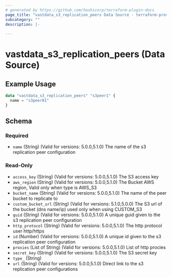 ```yaml
---
# generated by https://github.com/hashicorp/terraform-plugin-docs
page_title: "vastdata_s3_replication_peers Data Source - terraform-provider-vastdata"
subcategory: ""
description: |-
  
---
```


# vastdata_s3_replication_peers (Data Source)



## Example Usage

```terraform
data "vastdata_s3_replication_peers" "s3peer1" {
  name = "s3peer01"
}
```

<!-- schema generated by tfplugindocs -->
## Schema

### Required

- `name` (String) (Valid for versions: 5.0.0,5.1.0) The name of the s3 replication peer configuration

### Read-Only

- `access_key` (String) (Valid for versions: 5.0.0,5.1.0) The S3 access key
- `aws_region` (String) (Valid for versions: 5.0.0,5.1.0) The Bucket AWS region, Valid only when type is AWS_S3
- `bucket_name` (String) (Valid for versions: 5.0.0,5.1.0) The name of the peer bucket to replicate to
- `custom_bucket_url` (String) (Valid for versions: 5.1.0,5.0.0) The S3 url of the bucket (dns name/ip) used only when using CUSTOM_S3
- `guid` (String) (Valid for versions: 5.0.0,5.1.0) A unique guid given to the s3 replication peer configuration
- `http_protocol` (String) (Valid for versions: 5.0.0,5.1.0) The http protocol user http/https
- `id` (Number) (Valid for versions: 5.0.0,5.1.0) A unique id given to the s3 replication peer configuration
- `proxies` (List of String) (Valid for versions: 5.0.0,5.1.0) List of http procies
- `secret_key` (String) (Valid for versions: 5.0.0,5.1.0) The S3 secret key
- `type_` (String)
- `url` (String) (Valid for versions: 5.0.0,5.1.0) Direct link to the s3 replication peer configurations
